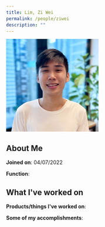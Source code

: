 ```yaml
---
title: Lim, Zi Wei
permalink: /people/ziwei
description: ""
---
```


<img src="/images/headshots/ziwei.jpg" title="Lim, Zi Wei" alt="Lim, Zi Wei" style="width:50%;margin-left:0">

## About Me

**Joined on**: 04/07/2022

**Function**: 

## What I've worked on

**Products/things I've worked on**:


**Some of my accomplishments**:

